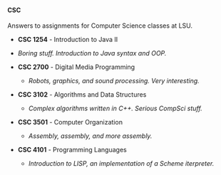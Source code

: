 #### CSC

Answers to assignments for Computer Science classes at LSU.

- **CSC 1254** - Introduction to Java II
 - *Boring stuff. Introduction to Java syntax and OOP.*

- **CSC 2700** - Digital Media Programming
  - *Robots, graphics, and sound processing. Very interesting.*

- **CSC 3102** - Algorithms and Data Structures
  - *Complex algorithms written in C++. Serious CompSci stuff.*

- **CSC 3501** - Computer Organization
  - *Assembly, assembly, and more assembly.*

- **CSC 4101** - Programming Languages
  - *Introduction to LISP, an implementation of a Scheme iterpreter.*
